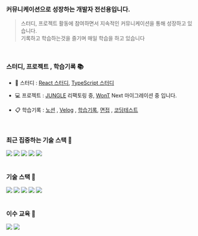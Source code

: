 
<div> 
  
### 커뮤니케이션으로 성장하는 개발자 전선용입니다.
> 스터디, 프로젝트 활동에 참여하면서 지속적인 커뮤니케이션을 통해 성장하고 있습니다. <br>
> 기록하고 학습하는것을 즐기며 매일 학습을 하고 있습니다
> 
</div>

<br>

<div>
<h3> 스터디, 프로젝트 , 학습기록 📚 </h3>

-  📝 스터디 : [React 스터디](https://github.com/sy0725/react-deep-dive), [TypeScript 스터디](https://github.com/sy0725/mts-study)

-  💻 프로젝트 : [JUNGLE](https://github.com/twelive/JUNGLE) 리팩토링 중, [WonT](https://github.com/FRONTENDSCHOOL6/WonT) Next 마이그레이션 중 입니다.

-  📋 학습기록 : [노션](https://unleashed-vault-018.notion.site/Note-6553542f3449488183261d5f4bbb7ceb?pvs=4)
, [Velog](https://velog.io/@sy0725/posts) , [학습기록](https://github.com/sy0725/Today), [면접](https://github.com/sy0725/interview) , [코딩테스트](https://github.com/sy0725/coding)

</div>
<br>
<div>
<h3>  최근 집중하는 기술 스택 🎯 </h3>
  <div>
    <img src="https://img.shields.io/badge/TypeScript-3178C6?style=flat-square&logo=TypeScript&logoColor=white"/>
    <img src="https://img.shields.io/badge/NEXTJS-000?style=flat-square&logo=nextdotjs&logoColor=white"/>
        <img src="https://img.shields.io/badge/SWR-000?style=flat-square&logo=swr&logoColor=white"/>
     <img src="https://img.shields.io/badge/ZUSTAND-981E32?style=flat-square&logo=zustand&logoColor=white"/>
    <img src="https://img.shields.io/badge/SupaBase-3FCF8E?style=flat-square&logo=supabase&logoColor=white"/>
  </div>
<br>
<h3>  기술 스택 🎯 </h3>
 <img src="https://img.shields.io/badge/JavaScript-F7DF1E?style=flat-square&logo=javascript&logoColor=white"/>
  <img src="https://img.shields.io/badge/React-61DAFB?style=flat-square&logo=react&logoColor=white"/>
  <img src="https://img.shields.io/badge/Styled Component-DB7093?style=flat-square&logo=styledcomponents&logoColor=white"/>
  <img src="https://img.shields.io/badge/Tailwind CSS-06B6D4?style=flat-square&logo=tailwindcss&logoColor=white"/>
  <img src="https://img.shields.io/badge/PocketBase-B8DBE4?style=flat-square&logo=pocketbase&logoColor=white"/>
</div>

<br>
<h3>  이수 교육 📖 </h3>
<div>
<img src="https://img.shields.io/badge/TECKIT FRONTEND SCHOOL-FF9A00?style=flat-square&logo=lionair&logoColor=white"/>
<img src="https://img.shields.io/badge/TECKIT FRONTEND SCHOOL PLUS-FF9A00?style=flat-square&logo=lionair&logoColor=white"/>



  <br>
  <br><br>
  



</div>
